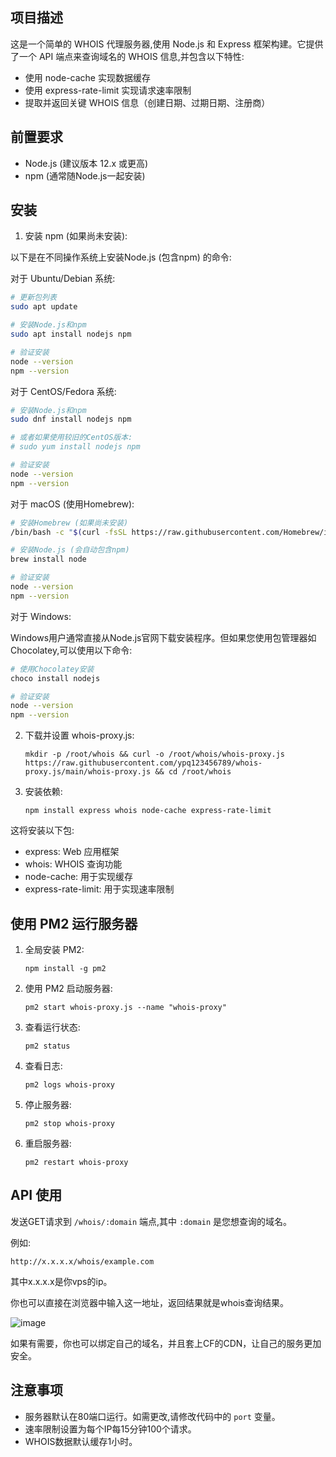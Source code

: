## 项目描述

这是一个简单的 WHOIS 代理服务器,使用 Node.js 和 Express 框架构建。它提供了一个 API 端点来查询域名的 WHOIS 信息,并包含以下特性:

- 使用 node-cache 实现数据缓存
- 使用 express-rate-limit 实现请求速率限制
- 提取并返回关键 WHOIS 信息（创建日期、过期日期、注册商）

## 前置要求

- Node.js (建议版本 12.x 或更高)
- npm (通常随Node.js一起安装)

## 安装

1. 安装 npm (如果尚未安装):

以下是在不同操作系统上安装Node.js (包含npm) 的命令:

对于 Ubuntu/Debian 系统:

```bash
# 更新包列表
sudo apt update

# 安装Node.js和npm
sudo apt install nodejs npm

# 验证安装
node --version
npm --version
```

对于 CentOS/Fedora 系统:

```bash
# 安装Node.js和npm
sudo dnf install nodejs npm

# 或者如果使用较旧的CentOS版本:
# sudo yum install nodejs npm

# 验证安装
node --version
npm --version
```

对于 macOS (使用Homebrew):

```bash
# 安装Homebrew (如果尚未安装)
/bin/bash -c "$(curl -fsSL https://raw.githubusercontent.com/Homebrew/install/HEAD/install.sh)"

# 安装Node.js (会自动包含npm)
brew install node

# 验证安装
node --version
npm --version
```

对于 Windows:

Windows用户通常直接从Node.js官网下载安装程序。但如果您使用包管理器如Chocolatey,可以使用以下命令:

```bash
# 使用Chocolatey安装
choco install nodejs

# 验证安装
node --version
npm --version
```

2. 下载并设置 whois-proxy.js:
   ```
   mkdir -p /root/whois && curl -o /root/whois/whois-proxy.js https://raw.githubusercontent.com/ypq123456789/whois-proxy.js/main/whois-proxy.js && cd /root/whois
   ```
   
3. 安装依赖:
   ```
   npm install express whois node-cache express-rate-limit
   ```

这将安装以下包:
- express: Web 应用框架
- whois: WHOIS 查询功能
- node-cache: 用于实现缓存
- express-rate-limit: 用于实现速率限制


## 使用 PM2 运行服务器

1. 全局安装 PM2:
   ```
   npm install -g pm2
   ```

2. 使用 PM2 启动服务器:
   ```
   pm2 start whois-proxy.js --name "whois-proxy"
   ```

3. 查看运行状态:
   ```
   pm2 status
   ```

4. 查看日志:
   ```
   pm2 logs whois-proxy
   ```

5. 停止服务器:
   ```
   pm2 stop whois-proxy
   ```

6. 重启服务器:
   ```
   pm2 restart whois-proxy
   ```

## API 使用

发送GET请求到 `/whois/:domain` 端点,其中 `:domain` 是您想查询的域名。

例如:
```
http://x.x.x.x/whois/example.com
```
其中x.x.x.x是你vps的ip。

你也可以直接在浏览器中输入这一地址，返回结果就是whois查询结果。

![image](https://github.com/ypq123456789/whois-proxy.js/assets/114487221/9fbe0270-a8c0-4081-a3e8-b37b6b540097)

如果有需要，你也可以绑定自己的域名，并且套上CF的CDN，让自己的服务更加安全。

## 注意事项

- 服务器默认在80端口运行。如需更改,请修改代码中的 `port` 变量。
- 速率限制设置为每个IP每15分钟100个请求。
- WHOIS数据默认缓存1小时。
